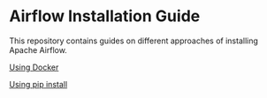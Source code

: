 # Airflow Installation Guide
This repository contains guides on different approaches of installing Apache Airflow.

[Using Docker](https://github.com/dataengineering-community/airflow_installation_guide/blob/main/installation_using_docker.md)

[Using pip install](https://github.com/dataengineering-community/airflow_installation_guide/blob/main/installation_from_pypi.md)
